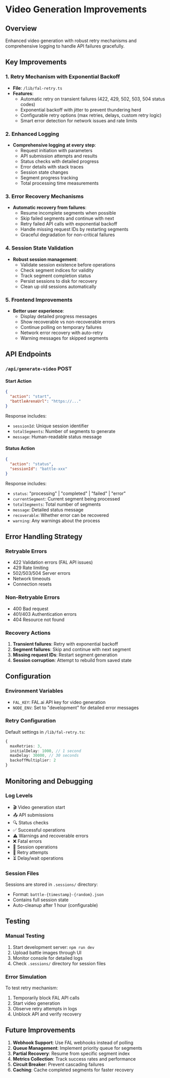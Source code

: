 # Video Generation Improvements

## Overview
Enhanced video generation with robust retry mechanisms and comprehensive logging to handle API failures gracefully.

## Key Improvements

### 1. Retry Mechanism with Exponential Backoff
- **File**: `/lib/fal-retry.ts`
- **Features**:
  - Automatic retry on transient failures (422, 429, 502, 503, 504 status codes)
  - Exponential backoff with jitter to prevent thundering herd
  - Configurable retry options (max retries, delays, custom retry logic)
  - Smart error detection for network issues and rate limits

### 2. Enhanced Logging
- **Comprehensive logging at every step**:
  - Request initiation with parameters
  - API submission attempts and results
  - Status checks with detailed progress
  - Error details with stack traces
  - Session state changes
  - Segment progress tracking
  - Total processing time measurements

### 3. Error Recovery Mechanisms
- **Automatic recovery from failures**:
  - Resume incomplete segments when possible
  - Skip failed segments and continue with next
  - Retry failed API calls with exponential backoff
  - Handle missing request IDs by restarting segments
  - Graceful degradation for non-critical failures

### 4. Session State Validation
- **Robust session management**:
  - Validate session existence before operations
  - Check segment indices for validity
  - Track segment completion status
  - Persist sessions to disk for recovery
  - Clean up old sessions automatically

### 5. Frontend Improvements
- **Better user experience**:
  - Display detailed progress messages
  - Show recoverable vs non-recoverable errors
  - Continue polling on temporary failures
  - Network error recovery with auto-retry
  - Warning messages for skipped segments

## API Endpoints

### `/api/generate-video` POST

#### Start Action
```json
{
  "action": "start",
  "battleArenaUrl": "https://..."
}
```

Response includes:
- `sessionId`: Unique session identifier
- `totalSegments`: Number of segments to generate
- `message`: Human-readable status message

#### Status Action
```json
{
  "action": "status",
  "sessionId": "battle-xxx"
}
```

Response includes:
- `status`: "processing" | "completed" | "failed" | "error"
- `currentSegment`: Current segment being processed
- `totalSegments`: Total number of segments
- `message`: Detailed status message
- `recoverable`: Whether error can be recovered
- `warning`: Any warnings about the process

## Error Handling Strategy

### Retryable Errors
- 422 Validation errors (FAL API issues)
- 429 Rate limiting
- 502/503/504 Server errors
- Network timeouts
- Connection resets

### Non-Retryable Errors
- 400 Bad request
- 401/403 Authentication errors
- 404 Resource not found

### Recovery Actions
1. **Transient failures**: Retry with exponential backoff
2. **Segment failures**: Skip and continue with next segment
3. **Missing request IDs**: Restart segment generation
4. **Session corruption**: Attempt to rebuild from saved state

## Configuration

### Environment Variables
- `FAL_KEY`: FAL.ai API key for video generation
- `NODE_ENV`: Set to "development" for detailed error messages

### Retry Configuration
Default settings in `/lib/fal-retry.ts`:
```typescript
{
  maxRetries: 3,
  initialDelay: 1000, // 1 second
  maxDelay: 30000, // 30 seconds
  backoffMultiplier: 2
}
```

## Monitoring and Debugging

### Log Levels
- 🎬 Video generation start
- 📤 API submissions
- 🔍 Status checks
- ✅ Successful operations
- ⚠️ Warnings and recoverable errors
- ❌ Fatal errors
- 📁 Session operations
- 🔄 Retry attempts
- ⏳ Delay/wait operations

### Session Files
Sessions are stored in `.sessions/` directory:
- Format: `battle-{timestamp}-{random}.json`
- Contains full session state
- Auto-cleanup after 1 hour (configurable)

## Testing

### Manual Testing
1. Start development server: `npm run dev`
2. Upload battle images through UI
3. Monitor console for detailed logs
4. Check `.sessions/` directory for session files

### Error Simulation
To test retry mechanism:
1. Temporarily block FAL API calls
2. Start video generation
3. Observe retry attempts in logs
4. Unblock API and verify recovery

## Future Improvements

1. **Webhook Support**: Use FAL webhooks instead of polling
2. **Queue Management**: Implement priority queue for segments
3. **Partial Recovery**: Resume from specific segment index
4. **Metrics Collection**: Track success rates and performance
5. **Circuit Breaker**: Prevent cascading failures
6. **Caching**: Cache completed segments for faster recovery
